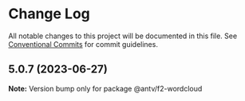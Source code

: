 # Change Log

All notable changes to this project will be documented in this file.
See [Conventional Commits](https://conventionalcommits.org) for commit guidelines.

## 5.0.7 (2023-06-27)

**Note:** Version bump only for package @antv/f2-wordcloud
